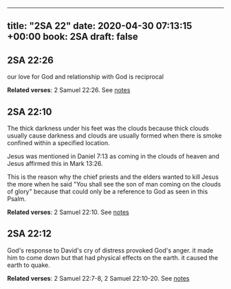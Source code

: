 
---
title: "2SA 22"
date: 2020-04-30 07:13:15 +00:00
book: 2SA
draft: false
---

## 2SA 22:26

our love for God and relationship with God is reciprocal

**Related verses**: 2 Samuel 22:26. See [notes](https://my.bible.com/notes/3418985189148975681)


## 2SA 22:10

The thick darkness under his feet was the clouds because thick clouds usually cause darkness and clouds are usually formed when there is smoke confined within a specified location.

Jesus was mentioned in Daniel 7:13 as coming in the clouds of heaven and Jesus affirmed this in Mark 13:26.

This is the reason why the chief priests and the elders wanted to kill Jesus the more when he said "You shall see the son of man coming on the clouds of glory" because that could only be a reference to God as seen in this Psalm.

**Related verses**: 2 Samuel 22:10. See [notes](https://my.bible.com/notes/3418243982575788967)


## 2SA 22:12

God's response to David's cry of distress provoked God's anger. it made him to come down but that had physical effects on the earth. it caused the earth to quake.

**Related verses**: 2 Samuel 22:7-8, 2 Samuel 22:10-20. See [notes](https://my.bible.com/notes/3418240123967103870)

